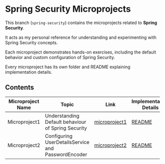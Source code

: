 # Spring Security Microprojects

This branch (`spring-security`) contains the microprojects related to **Spring Security**.  

It acts as my personal reference for understanding and experimenting with Spring Security concepts.  

Each microproject demonstrates hands-on exercises, including the default behavior and custom configuration of Spring Security. 

Every microproject has its own folder and README explaining implementation details.

## Contents

| Microproject Name | Topic | Link | Implementation Details |
|-------------------|-------|------|------------------------|
| Microproject1 | Understanding Default behaviour of Spring Security |[microproject1](microproject1)| [README](microproject1/README.md) |
| Microproject2 | Configuring UserDetailsService and PasswordEncoder | [microproject2](microproject1) | [README](microproject2/README.md) | 